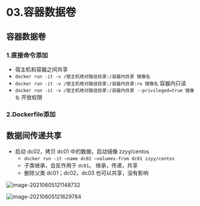 # 03.容器数据卷

## 容器数据卷

### 1.直接命令添加

* 宿主机和容器之间共享
* `docker run -it -v /宿主机绝对路径目录:/容器内目录 镜像名`
* `docker run -it -v /宿主机绝对路径目录:/容器内目录:ro 镜像名` 容器内只读 
* `docker run -it -v /宿主机绝对路径目录:/容器内目录 --privileged=true 镜像名` 开放权限

### 2.Dockerfile添加

## 数据间传递共享

* 启动 dc02，拷贝 dc01 中的数据，启动镜像 zzyy/centos
  * `docker run -it –name dc02 –volumes-from dc01 zzyy/centos`
  * 子类继承，会反作用于 `dc01`。 继承，传递，共享
  * 删除父类 dc01；dc02，dc03 也可以共享，没有影响

![image-20210605121148732](https://raw.githubusercontent.com/TWDH/Leetcode-From-Zero/pictures/img/image-20210605121148732.png)

![image-20210605121629784](https://raw.githubusercontent.com/TWDH/Leetcode-From-Zero/pictures/img/image-20210605121629784.png)
